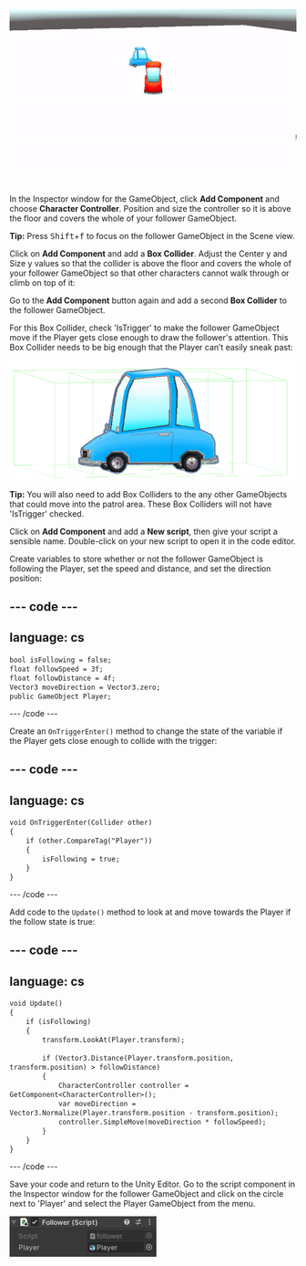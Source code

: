 ![Animated gif of the Game view showing a blue car following a red car.](images/car-follow.gif)

In the Inspector window for the GameObject, click **Add Component** and choose **Character Controller**. Position and size the controller so it is above the floor and covers the whole of your follower GameObject.

**Tip:** Press <kbd>Shift</kbd>+<kbd>f</kbd> to focus on the follower GameObject in the Scene view.

Click on **Add Component** and add a **Box Collider**. Adjust the Center y and Size y values so that the collider is above the floor and covers the whole of your follower GameObject so that other characters cannot walk through or climb on top of it:

Go to the **Add Component** button again and add a second **Box Collider** to the follower GameObject.

For this Box Collider, check 'IsTrigger' to make the follower GameObject move if the Player gets close enough to draw the follower's attention. This Box Collider needs to be big enough that the Player can’t easily sneak past:

![The Scene view showing the car with Character Collider and Box Collider fitting around its body and a Box Collider much larger on the x- and y-axes.](images/colliders-car.png)

**Tip:** You will also need to add Box Colliders to the any other GameObjects that could move into the patrol area. These Box Colliders will not have 'IsTrigger' checked.

Click on **Add Component** and add a **New script**, then give your script a sensible name. Double-click on your new script to open it in the code editor.

Create variables to store whether or not the follower GameObject is following the Player, set the speed and distance, and set the direction position:

--- code ---
---
language: cs
---

    bool isFollowing = false;
    float followSpeed = 3f;
    float followDistance = 4f;
    Vector3 moveDirection = Vector3.zero;
    public GameObject Player;
--- /code ---

Create an `OnTriggerEnter()` method to change the state of the variable if the Player gets close enough to collide with the trigger:

--- code ---
---
language: cs
---

    void OnTriggerEnter(Collider other)
    {
        if (other.CompareTag("Player"))
        {
            isFollowing = true;
        }
    }
--- /code ---

Add code to the `Update()` method to look at and move towards the Player if the follow state is true:

--- code ---
---
language: cs
---

    void Update()
    {
        if (isFollowing)
        {
            transform.LookAt(Player.transform);
    
            if (Vector3.Distance(Player.transform.position, transform.position) > followDistance)
            {
                CharacterController controller = GetComponent<CharacterController>();
                var moveDirection = Vector3.Normalize(Player.transform.position - transform.position);
                controller.SimpleMove(moveDirection * followSpeed);
            }
        }
    }
--- /code ---

Save your code and return to the Unity Editor. Go to the script component in the Inspector window for the follower GameObject and click on the circle next to 'Player' and select the Player GameObject from the menu.

![The Inspector window showing the script component with Player GameObject in the Player variable.](images/script-player.png)
